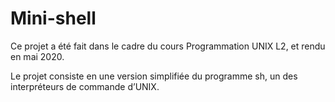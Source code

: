 # Mini-shell

Ce projet a été fait dans le cadre du cours Programmation UNIX L2, et rendu en mai 2020.

Le projet consiste en une version simplifiée du programme sh, un des interpréteurs de commande d’UNIX.

